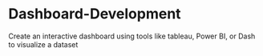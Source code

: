 # Dashboard-Development
Create an interactive dashboard using tools like tableau, Power BI, or Dash to visualize a dataset
